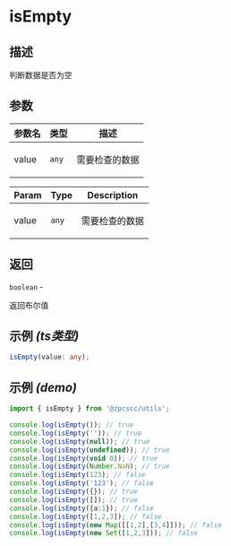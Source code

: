 # isEmpty

## 描述

<p>判断数据是否为空</p>

## 参数

| 参数名 | 类型             | 描述                  |
| ------ | ---------------- | --------------------- |
| value  | <code>any</code> | <p>需要检查的数据</p> |

| Param | Type             | Description           |
| ----- | ---------------- | --------------------- |
| value | <code>any</code> | <p>需要检查的数据</p> |

## 返回

<code>boolean</code> - <p>返回布尔值</p>

## 示例 _(ts类型)_

```typescript
isEmpty(value: any);
```

## 示例 _(demo)_

```typescript
import { isEmpty } from '@zpcscc/utils';

console.log(isEmpty()); // true
console.log(isEmpty('')); // true
console.log(isEmpty(null)); // true
console.log(isEmpty(undefined)); // true
console.log(isEmpty(void 0)); // true
console.log(isEmpty(Number.NaN); // true
console.log(isEmpty(123); // false
console.log(isEmpty('123'); // false
console.log(isEmpty({}); // true
console.log(isEmpty([]); // true
console.log(isEmpty({a:1}); // false
console.log(isEmpty([1,2,3]); // false
console.log(isEmpty(new Map([[1,2],[3,4]])); // false
console.log(isEmpty(new Set([1,2,3])); // false
```
